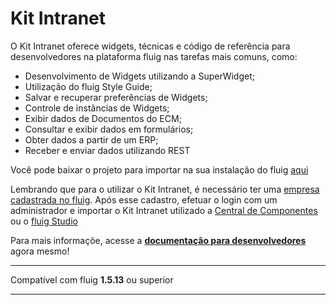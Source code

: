 Kit Intranet
==========================

O Kit Intranet oferece widgets, técnicas e código de referência para desenvolvedores na plataforma fluig nas tarefas mais comuns, como:

 - Desenvolvimento de Widgets utilizando a SuperWidget;
 - Utilização do fluig Style Guide;
 - Salvar e recuperar preferências de Widgets;
 - Controle de instâncias de Widgets;
 - Exibir dados de Documentos do ECM;
 - Consultar e exibir dados em formulários;
 - Obter dados a partir de um ERP;
 - Receber e enviar dados utilizando REST


Você pode baixar o projeto para importar na sua instalação do fluig [aqui](kitintranet.zip)

Lembrando que para o utilizar o Kit Intranet, é necessário ter uma [empresa cadastrada no fluig](https://tdn.totvs.com/display/public/HF/). Após esse cadastro, efetuar o login com um administrador e importar o Kit Intranet utilizado a [Central de Componentes](https://tdn.totvs.com/display/fluig/Central+de+componentes) ou o [fluig Studio](https://tdn.totvs.com/display/fluig/Fluig+Studio)

Para mais informaçõe, acesse a [**documentação para desenvolvedores**](http://tdn.totvs.com/pages/viewpage.action?pageId=185735401) agora mesmo!

***

Compatível com fluig **1.5.13** ou superior

***